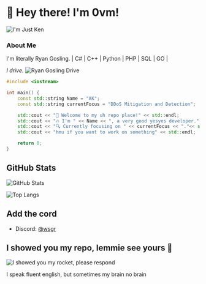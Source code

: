 # 👋 Hey there! I'm 0vm!

![I'm Just Ken](https://github.com/0vm/0vm/assets/79897291/d6b24df4-267d-42ab-923a-3ead8ae99712)

### About Me

I'm literally Ryan Gosling.
| C# | C++ | Python | PHP | SQL | GO |

*I drive.*
![Ryan Gosling Drive](https://media.tenor.com/oD-37469E8YAAAAC/ryan-gosling-drive.gif)

```cpp
#include <iostream>

int main() {
    const std::string Name = "AK";
    const std::string currentFocus = "DDoS Mitigation and Detection";

    std::cout << "🎉 Welcome to my uh repo place!" << std::endl;
    std::cout << "🔥 I'm " << Name << ", a very good yesyes developer." << std::endl;
    std::cout << "🔍 Currently focusing on " << currentFocus << "."<< std::endl;
    std::cout << "hmu if you want to work on something" << std::endl;

    return 0;
}
```

## GitHub Stats

![GitHub Stats](https://github-readme-stats.vercel.app/api?username=0vm&show_icons=true&locale=en&count_private=true&theme=radical)

![Top Langs](https://github-readme-stats.vercel.app/api/top-langs/?username=0vm&langs_count=8&theme=radical)

## Add the cord

- Discord: [@wsgr](https://discordapp.com/users/754143129824788499)

## I showed you my repo, lemmie see yours 🙌

![I showed you my rocket, please respond](https://img.ifunny.co/images/2913f36251fd7f9c15526f37eb92d80e4b087c2f53daf78df658623de77e3cd6_1.jpg)


I speak fluent english, but sometimes my brain no brain